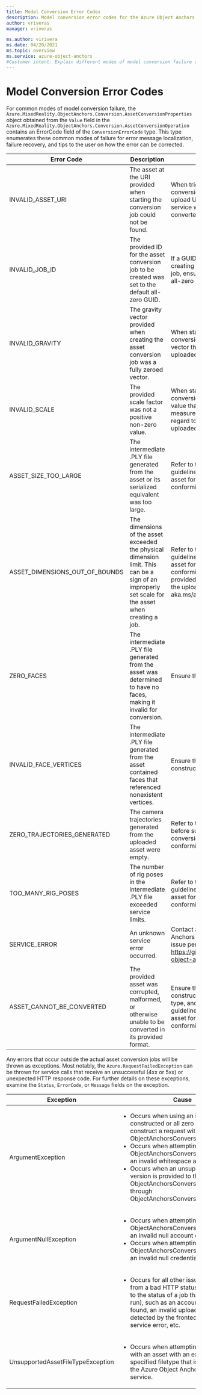 ```yaml
---
title: Model Conversion Error Codes
description: Model conversion error codes for the Azure Object Anchors service.
author: vriveras
manager: vriveras

ms.author: virivera
ms.date: 04/20/2021
ms.topic: overview
ms.service: azure-object-anchors
#Customer intent: Explain different modes of model conversion failure and how to recover from them.
---
```


# Model Conversion Error Codes

For common modes of model conversion failure, the `Azure.MixedReality.ObjectAnchors.Conversion.AssetConversionProperties` object obtained from the `Value` field in the `Azure.MixedReality.ObjectAnchors.Conversion.AssetConversionOperation` contains an ErrorCode field of the `ConversionErrorCode` type. This type enumerates these common modes of failure for error message localization, failure recovery, and tips to the user on how the error can be corrected.

| Error Code                    | Description                       |  Mitigation                       |
| ---                      | ---                               | ---                               |
| INVALID_ASSET_URI | The asset at the URI provided when starting the conversion job could not be found. | When triggering an asset conversion job, provide an upload URI obtained from the service where the asset to be converted has been uploaded. |
| INVALID_JOB_ID | The provided ID for the asset conversion job to be created was set to the default all-zero GUID. | If a GUID is specified when creating an asset conversion job, ensure it is not the default all-zero GUID. |
| INVALID_GRAVITY | The gravity vector provided when creating the asset conversion job was a fully zeroed vector. | When starting an asset conversion, provide the gravity vector that corresponds to the uploaded asset. |
| INVALID_SCALE | The provided scale factor was not a positive non-zero value. | When starting an asset conversion, provide the scalar value that corresponds to the measurement unit scale (with regard to meters) of the uploaded asset. |
| ASSET_SIZE_TOO_LARGE | The intermediate .PLY file generated from the asset or its serialized equivalent was too large. | Refer to the asset size guidelines before submitting an asset for conversion to ensure conformity: aka.ms/aoa/faq |
| ASSET_DIMENSIONS_OUT_OF_BOUNDS | The dimensions of the asset exceeded the physical dimension limit. This can be a sign of an improperly set scale for the asset when creating a job. | Refer to the asset size guidelines before submitting an asset for conversion to ensure conformity, and ensure the provided scale corresponds to the uploaded asset: aka.ms/aoa/faq |
| ZERO_FACES | The intermediate .PLY file generated from the asset was determined to have no faces, making it invalid for conversion. | Ensure the asset is a valid mesh. |
| INVALID_FACE_VERTICES | The intermediate .PLY file generated from the asset contained faces that referenced nonexistent vertices. | Ensure the asset file is validly constructed. |
| ZERO_TRAJECTORIES_GENERATED | The camera trajectories generated from the uploaded asset were empty. | Refer to the asset guidelines before submitting an asset for conversion to ensure conformity: aka.ms/aoa/faq |
| TOO_MANY_RIG_POSES | The number of rig poses in the intermediate .PLY file exceeded service limits. | Refer to the asset size guidelines before submitting an asset for conversion to ensure conformity: aka.ms/aoa/faq |
| SERVICE_ERROR | An unknown service error occurred. | Contact a member of the Object Anchors service team if the issue persists: https://github.com/Azure/azure-object-anchors/issues |
| ASSET_CANNOT_BE_CONVERTED | The provided asset was corrupted, malformed, or otherwise unable to be converted in its provided format. | Ensure the asset is a validly constructed file of the specified type, and refer to the asset size guidelines before submitting an asset for conversion to ensure conformity: aka.ms/aoa/faq |

Any errors that occur outside the actual asset conversion jobs will be thrown as exceptions. Most notably, the `Azure.RequestFailedException` can be thrown for service calls that receive an unsuccessful (4xx or 5xx) or unexpected HTTP response code. For further details on these exceptions, examine the `Status`, `ErrorCode`, or `Message` fields on the exception.

| Exception                  | Cause                       |
| ---                      | ---                               |
| ArgumentException |  <ul><li>Occurs when using an invalidly constructed or all zero account ID to construct a request with the ObjectAnchorsConversionClient.</li><li>Occurs when attempting to initialize the ObjectAnchorsConversionClient using an invalid whitespace account domain.</li><li>Occurs when an unsupported service version is provided to the ObjectAnchorsConversionClient through ObjectAnchorsConversionClientOptions.</li></ul> |
| ArgumentNullException | <ul><li>Occurs when attempting to initialize the ObjectAnchorsConversionClient using an invalid null account domain.</li><li>Occurs when attempting to initialize the ObjectAnchorsConversionClient using an invalid null credential.</li></ul> |
| RequestFailedException | <ul><li>Occurs for all other issues resulting from a bad HTTP status code (unrelated to the status of a job that will/is/has run), such as an account not being found, an invalid upload uri being detected by the fronted, frontend service error, etc.</li></ul> |
| UnsupportedAssetFileTypeException | <ul><li>Occurs when attempting to submit a job with an asset with an extension or specified filetype that is unsupported by the Azure Object Anchors Conversion service.</li></ul> |